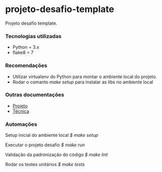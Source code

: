 # projeto-desafio-template
Projeto desafio template.

### Tecnologias utilizadas

- Python = 3.x
- flake8 = 7

### Recomendações

- Utilizar virtualenv do Python para montar o ambiente local do projeto.
- Rodar o comanto *make setup* para instalar as libs no ambiente local

### Outras documentações

- [Projeto](docs/projeto.md)
- [Técnica](docs/tecnica.md)

### Automações

Setup inicial do ambiente local
*$ make setup*

Executar o projeto desafio
*$ make run*

Validação da padronização do código
*$ make lint*

Rodar os testes unitários
*$ make tests*
